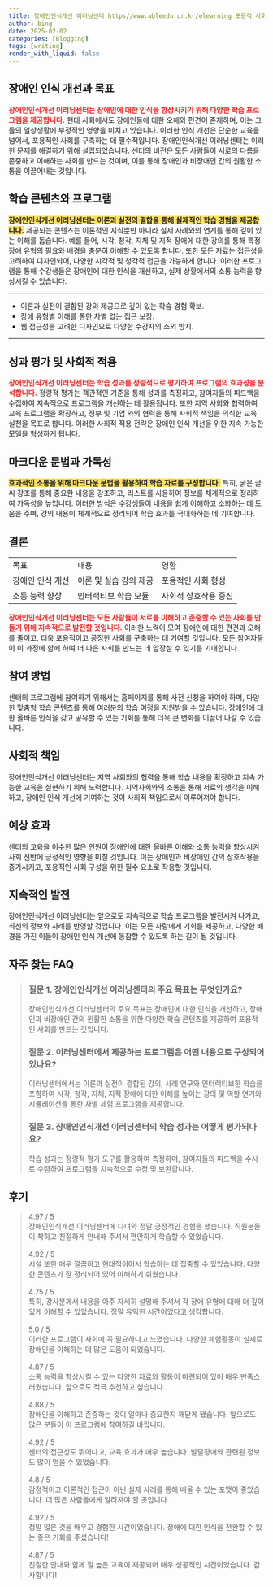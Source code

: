 ```yaml
---
title: 장애인인식개선 이러닝센터 https//www.ableedu.or.kr/elearning 포용적 사회
author: bing
date: 2025-02-02
categories: [Blogging]
tags: [writing]
render_with_liquid: false
---
```



<h2 id='장애인 인식 개선과 목표'>장애인 인식 개선과 목표</h2>

<p><b><span style="color: #ee2323;">장애인인식개선 이러닝센터는 장애인에 대한 인식을 향상시키기 위해 다양한 학습 프로그램을 제공합니다.</span></b> 현대 사회에서도 장애인들에 대한 오해와 편견이 존재하며, 이는 그들의 일상생활에 부정적인 영향을 미치고 있습니다. 이러한 인식 개선은 단순한 교육을 넘어서, 포용적인 사회를 구축하는 데 필수적입니다. 장애인인식개선 이러닝센터는 이러한 문제를 해결하기 위해 설립되었습니다. 센터의 비전은 모든 사람들이 서로의 다름을 존중하고 이해하는 사회를 만드는 것이며, 이를 통해 장애인과 비장애인 간의 원활한 소통을 이끌어내는 것입니다.</p>

<h2 id='학습 콘텐츠와 프로그램'>학습 콘텐츠와 프로그램</h2>

<p><b><span style="background-color: #ffe066;">장애인인식개선 이러닝센터는 이론과 실전의 결합을 통해 실제적인 학습 경험을 제공합니다.</span></b> 제공되는 콘텐츠는 이론적인 지식뿐만 아니라 실제 사례와의 연계를 통해 깊이 있는 이해를 돕습니다. 예를 들어, 시각, 청각, 지체 및 지적 장애에 대한 강의를 통해 특정 장애 유형의 필요와 배경을 충분히 이해할 수 있도록 합니다. 또한 모든 자료는 접근성을 고려하여 디자인되어, 다양한 시각적 및 청각적 접근을 가능하게 합니다. 이러한 프로그램을 통해 수강생들은 장애인에 대한 인식을 개선하고, 실제 상황에서의 소통 능력을 향상시킬 수 있습니다.</p>

<hr />

<ul>
    <li>이론과 실전이 결합된 강의 제공으로 깊이 있는 학습 경험 확보.</li>
    <li>장애 유형별 이해를 통한 차별 없는 접근 보장.</li>
    <li>웹 접근성을 고려한 디자인으로 다양한 수강자의 소외 방지.</li>
</ul>

<hr />

<h2 id='성과 평가 및 사회적 적용'>성과 평가 및 사회적 적용</h2>

<p><b><span style="color: #ee2323;">장애인인식개선 이러닝센터는 학습 성과를 정량적으로 평가하여 프로그램의 효과성을 분석합니다.</span></b> 정량적 평가는 객관적인 기준을 통해 성과를 측정하고, 참여자들의 피드백을 수집하여 지속적으로 프로그램을 개선하는 데 활용됩니다. 또한 지역 사회와 협력하여 교육 프로그램을 확장하고, 정부 및 기업 와의 협력을 통해 사회적 책임을 의식한 교육 실천을 목표로 합니다. 이러한 사회적 적용 전략은 장애인 인식 개선을 위한 지속 가능한 모델을 형성하게 됩니다.</p>

<h2 id='마크다운 문법과 가독성'>마크다운 문법과 가독성</h2>

<p><b><span style="background-color: #ffe066;">효과적인 소통을 위해 마크다운 문법을 활용하여 학습 자료를 구성합니다.</span></b> 특히, 굵은 글씨 강조를 통해 중요한 내용을 강조하고, 리스트를 사용하여 정보를 체계적으로 정리하여 가독성을 높입니다. 이러한 방식은 수강생들이 내용을 쉽게 이해하고 소화하는 데 도움을 주며, 강의 내용이 체계적으로 정리되어 학습 효과를 극대화하는 데 기여합니다.</p>

<h2 id='결론'>결론</h2>

<table>
    <tr>
        <td>목표</td>
        <td>내용</td>
        <td>영향</td>
    </tr>
    <tr>
        <td>장애인 인식 개선</td>
        <td>이론 및 실습 강의 제공</td>
        <td>포용적인 사회 형성</td>
    </tr>
    <tr>
        <td>소통 능력 향상</td>
        <td>인터랙티브 학습 모듈</td>
        <td>사회적 상호작용 증진</td>
    </tr>
</table>

<p><b><span style="color: #ee2323;">장애인인식개선 이러닝센터는 모든 사람들이 서로를 이해하고 존중할 수 있는 사회를 만들기 위해 지속적으로 발전할 것입니다.</span></b> 이러한 노력이 모여 장애인에 대한 편견과 오해를 줄이고, 더욱 포용적이고 공정한 사회를 구축하는 데 기여할 것입니다. 모든 참여자들이 이 과정에 함께 하여 더 나은 사회를 만드는 데 앞장설 수 있기를 기대합니다.</p>

<h2 id='참여 방법'>참여 방법</h2>

<p>센터의 프로그램에 참여하기 위해서는 홈페이지를 통해 사전 신청을 하여야 하며, 다양한 맞춤형 학습 콘텐츠를 통해 여러분의 학습 여정을 지원받을 수 있습니다. 장애인에 대한 올바른 인식을 갖고 공유할 수 있는 기회를 통해 더욱 큰 변화를 이끌어 나갈 수 있습니다.</p>

<h2 id='사회적 책임'>사회적 책임</h2>

<p>장애인인식개선 이러닝센터는 지역 사회와의 협력을 통해 학습 내용을 확장하고 지속 가능한 교육을 실현하기 위해 노력합니다. 지역사회와의 소통을 통해 서로의 생각을 이해하고, 장애인 인식 개선에 기여하는 것이 사회적 책임으로서 이루어져야 합니다.</p>

<h2 id='예상 효과'>예상 효과</h2>

<p>센터의 교육을 이수한 많은 인원이 장애인에 대한 올바른 이해와 소통 능력을 향상시켜 사회 전반에 긍정적인 영향을 미칠 것입니다. 이는 장애인과 비장애인 간의 상호작용을 증가시키고, 포용적인 사회 구성을 위한 필수 요소로 작용할 것입니다.</p>

<h2 id='지속적인 발전'>지속적인 발전</h2>

<p>장애인인식개선 이러닝센터는 앞으로도 지속적으로 학습 프로그램을 발전시켜 나가고, 최신의 정보와 사례를 반영할 것입니다. 이는 모든 사람에게 기회를 제공하고, 다양한 배경을 가진 이들이 장애인 인식 개선에 동참할 수 있도록 하는 길이 될 것입니다.</p>


<h2 id='자주_찾는_FAQ'>자주 찾는 FAQ</h2>
<div itemscope="" itemtype="https://schema.org/FAQPage"> 
<blockquote> 
<div itemscope="" itemprop="mainEntity" itemtype="https://schema.org/Question"> 
<h3 itemprop="name">질문 1. 장애인인식개선 이러닝센터의 주요 목표는 무엇인가요?</h3> 
<div itemscope="" itemprop="acceptedAnswer" itemtype="https://schema.org/Answer"> 
<span itemprop="text"> 
<p>장애인인식개선 이러닝센터의 주요 목표는 장애인에 대한 인식을 개선하고, 장애인과 비장애인 간의 원활한 소통을 위한 다양한 학습 콘텐츠를 제공하여 포용적인 사회를 만드는 것입니다.</p> 
</span> 
</div> 
</div> 

<div itemscope="" itemprop="mainEntity" itemtype="https://schema.org/Question"> 
<h3 itemprop="name">질문 2. 이러닝센터에서 제공하는 프로그램은 어떤 내용으로 구성되어 있나요?</h3> 
<div itemscope="" itemprop="acceptedAnswer" itemtype="https://schema.org/Answer"> 
<span itemprop="text"> 
<p>이러닝센터에서는 이론과 실전이 결합된 강의, 사례 연구와 인터랙티브한 학습을 포함하여 시각, 청각, 지체, 지적 장애에 대한 이해를 높이는 강의 및 역할 연기와 시뮬레이션을 통한 차별 체험 프로그램을 제공합니다.</p> 
</span> 
</div> 
</div> 

<div itemscope="" itemprop="mainEntity" itemtype="https://schema.org/Question"> 
<h3 itemprop="name">질문 3. 장애인인식개선 이러닝센터의 학습 성과는 어떻게 평가되나요?</h3> 
<div itemscope="" itemprop="acceptedAnswer" itemtype="https://schema.org/Answer"> 
<span itemprop="text"> 
<p>학습 성과는 정량적 평가 도구를 활용하여 측정하며, 참여자들의 피드백을 수시로 수렴하여 프로그램을 지속적으로 수정 및 보완합니다.</p> 
</span> 
</div> 
</div> 
</blockquote> 
</div>
<h2 id='후기'>후기</h2>
<div itemscope itemtype="https://schema.org/Product">
  <blockquote>
  <div itemprop="review" itemscope itemtype="https://schema.org/Review">
      <div itemprop="reviewRating" itemscope itemtype="https://schema.org/Rating"> <span itemprop="ratingValue">4.97</span> / <span itemprop="bestRating">5</span> </div>
      <span itemprop="reviewBody">장애인인식개선 이러닝센터에 다녀와 정말 긍정적인 경험을 했습니다. 직원분들이 착하고 친절하게 안내해 주셔서 편안하게 학습할 수 있었습니다.</span>
  </div>
  <br>
  <div itemprop="review" itemscope itemtype="https://schema.org/Review">
      <div itemprop="reviewRating" itemscope itemtype="https://schema.org/Rating"> <span itemprop="ratingValue">4.92</span> / <span itemprop="bestRating">5</span> </div>
      <span itemprop="reviewBody">시설 또한 매우 깔끔하고 현대적이어서 학습하는 데 집중할 수 있었습니다. 다양한 콘텐츠가 잘 정리되어 있어 이해하기 쉬웠습니다.</span>
  </div>
  <br>
  <div itemprop="review" itemscope itemtype="https://schema.org/Review">
      <div itemprop="reviewRating" itemscope itemtype="https://schema.org/Rating"> <span itemprop="ratingValue">4.75</span> / <span itemprop="bestRating">5</span> </div>
      <span itemprop="reviewBody">특히, 강사분께서 내용을 아주 자세히 설명해 주셔서 각 장애 유형에 대해 더 깊이 있게 이해할 수 있었습니다. 정말 유익한 시간이었다고 생각합니다.</span>
  </div>
  <br>
  <div itemprop="review" itemscope itemtype="https://schema.org/Review">
      <div itemprop="reviewRating" itemscope itemtype="https://schema.org/Rating"> <span itemprop="ratingValue">5.0</span> / <span itemprop="bestRating">5</span> </div>
      <span itemprop="reviewBody">이러한 프로그램이 사회에 꼭 필요하다고 느꼈습니다. 다양한 체험활동이 실제로 장애인을 이해하는 데 많은 도움이 되었습니다.</span>
  </div>
  <br>
  <div itemprop="review" itemscope itemtype="https://schema.org/Review">
      <div itemprop="reviewRating" itemscope itemtype="https://schema.org/Rating"> <span itemprop="ratingValue">4.87</span> / <span itemprop="bestRating">5</span> </div>
      <span itemprop="reviewBody">소통 능력을 향상시킬 수 있는 다양한 자료와 활동이 마련되어 있어 매우 만족스러웠습니다. 앞으로도 적극 추천하고 싶습니다.</span>
  </div>
  <br>
  <div itemprop="review" itemscope itemtype="https://schema.org/Review">
      <div itemprop="reviewRating" itemscope itemtype="https://schema.org/Rating"> <span itemprop="ratingValue">4.88</span> / <span itemprop="bestRating">5</span> </div>
      <span itemprop="reviewBody">장애인을 이해하고 존중하는 것이 얼마나 중요한지 깨닫게 됐습니다. 앞으로도 많은 분들이 이 프로그램에 참여하길 바랍니다.</span>
  </div>
  <br>
  <div itemprop="review" itemscope itemtype="https://schema.org/Review">
      <div itemprop="reviewRating" itemscope itemtype="https://schema.org/Rating"> <span itemprop="ratingValue">4.92</span> / <span itemprop="bestRating">5</span> </div>
      <span itemprop="reviewBody">센터의 접근성도 뛰어나고, 교육 효과가 매우 높습니다. 발달장애와 관련된 정보도 많이 얻을 수 있었습니다.</span>
  </div>
  <br>
  <div itemprop="review" itemscope itemtype="https://schema.org/Review">
      <div itemprop="reviewRating" itemscope itemtype="https://schema.org/Rating"> <span itemprop="ratingValue">4.8</span> / <span itemprop="bestRating">5</span> </div>
      <span itemprop="reviewBody">감정적이고 이론적인 접근이 아닌 실제 사례를 통해 배울 수 있는 포맷이 좋았습니다. 더 많은 사람들에게 알려져야 할 곳입니다.</span>
  </div>
  <br>
  <div itemprop="review" itemscope itemtype="https://schema.org/Review">
      <div itemprop="reviewRating" itemscope itemtype="https://schema.org/Rating"> <span itemprop="ratingValue">4.92</span> / <span itemprop="bestRating">5</span> </div>
      <span itemprop="reviewBody">정말 많은 것을 배우고 경험한 시간이었습니다. 장애에 대한 인식을 전환할 수 있는 좋은 기회를 주셨습니다!</span>
  </div>
  <br>
  <div itemprop="review" itemscope itemtype="https://schema.org/Review">
      <div itemprop="reviewRating" itemscope itemtype="https://schema.org/Rating"> <span itemprop="ratingValue">4.87</span> / <span itemprop="bestRating">5</span> </div>
      <span itemprop="reviewBody">친절한 안내와 함께 질 높은 교육이 제공되어 매우 성공적인 시간이었습니다. 감사합니다!</span>
  </div>
  </blockquote>
</div>
